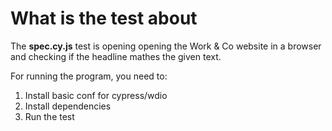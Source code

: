 # What is the test about

The **spec.cy.js** test is opening opening the Work & Co website in a browser and checking if the headline mathes the given text.

For running the program, you need to:

1. Install basic conf for cypress/wdio 
2. Install dependencies
3. Run the test